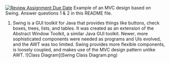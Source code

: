 [![Review Assignment Due Date](https://classroom.github.com/assets/deadline-readme-button-22041afd0340ce965d47ae6ef1cefeee28c7c493a6346c4f15d667ab976d596c.svg)](https://classroom.github.com/a/57HVEcop)
Example of an MVC design based on Swing. Answer questions 1 & 2 in this README file.

1. Swing is a GUI toolkit for Java that provides things like buttons, check boxes, trees, lists, and tables.
It was created as an extension of the Abstract Window Toolkit, a similar Java GUI toolkit. Newer, more sophisticated components were needed as programs and UIs evolved, 
and the AWT was too limited. Swing provides more flexible components, is loosely coupled, and makes use of the MVC design pattern unlike AWT.
![Class Diagram](Swing Class Diagram.png)
